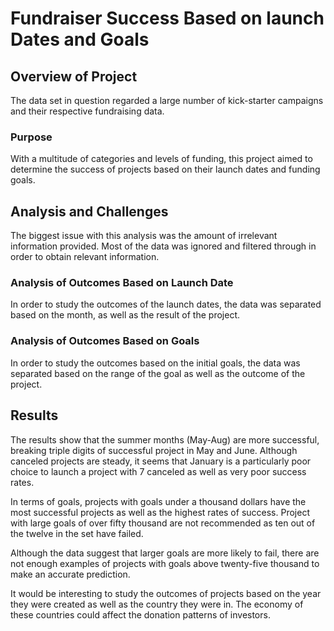 # Fundraiser Success Based on launch Dates and Goals

## Overview of Project

The data set in question regarded a large number of kick-starter campaigns and their respective fundraising data. 


### Purpose

With a multitude of categories and levels of funding, this project aimed to determine the success of projects based on their launch dates and funding goals.  


## Analysis and Challenges

The biggest issue with this analysis was the amount of irrelevant information provided. Most of the data was ignored and filtered through in order to obtain relevant information. 


### Analysis of Outcomes Based on Launch Date

In order to study the outcomes of the launch dates, the data was separated based on the month, as well as the result of the project. 


### Analysis of Outcomes Based on Goals

In order to study the outcomes based on the initial goals, the data was separated based on the range of the goal as well as the outcome of the project.

## Results

The results show that the summer months (May-Aug) are more successful, breaking triple digits of successful project in May and June. Although canceled projects are steady, it seems that January is a particularly poor choice to launch a project with 7 canceled as well as very poor success rates.

In terms of goals, projects with goals under a thousand dollars have the most successful projects as well as the highest rates of success. Project with large goals of over fifty thousand are not recommended as ten out of the twelve in the set have failed.

Although the data suggest that larger goals are more likely to fail, there are not enough examples of projects with goals above twenty-five thousand to make an accurate prediction.

It would be interesting to study the outcomes of projects based on the year they were created as well as the country they were in. The economy of these countries could affect the donation patterns of investors. 

